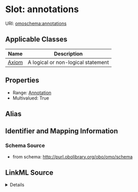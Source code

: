 # Slot: annotations

URI: [omoschema:annotations](http://purl.obolibrary.org/obo/schema/annotations)



<!-- no inheritance hierarchy -->




## Applicable Classes

| Name | Description |
| --- | --- |
[Axiom](Axiom.md) | A logical or non-logical statement






## Properties

* Range: [Annotation](Annotation.md)
* Multivalued: True







## Alias




## Identifier and Mapping Information







### Schema Source


* from schema: http://purl.obolibrary.org/obo/omo/schema




## LinkML Source

<details>
```yaml
name: annotations
from_schema: http://purl.obolibrary.org/obo/omo/schema
rank: 1000
multivalued: true
alias: annotations
domain_of:
- Axiom
range: Annotation

```
</details>